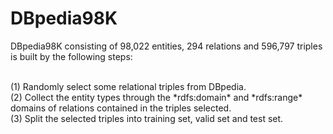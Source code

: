# DBpedia98K

DBpedia98K consisting of 98,022 entities, 294 relations and 596,797 triples is built by the following steps:  

</br>
(1) Randomly select some relational triples from DBpedia.   
</br>
(2) Collect the entity types through the *rdfs:domain* and *rdfs:range* domains of relations contained in the triples selected.  
</br>
(3) Split the selected triples into training set, valid set and test set.
